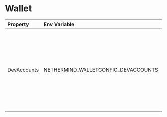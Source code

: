 # Wallet

| Property    | Env Variable                        | Description                                                                                                  | Default |
|:------------|:------------------------------------|:-------------------------------------------------------------------------------------------------------------|:--------|
| DevAccounts | NETHERMIND_WALLETCONFIG_DEVACCOUNTS | Number of auto-generted dev accounts to work with. Dev accounts will have private keys from 00...01 to 00..n | 10      |
